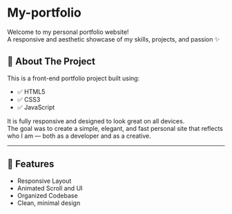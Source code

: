 # My-portfolio
Welcome to my personal portfolio website!  
A responsive and aesthetic showcase of my skills, projects, and passion ✨


## 🧾 About The Project
This is a front-end portfolio project built using:

- ✅ HTML5  
- ✅ CSS3  
- ✅ JavaScript  

It is fully responsive and designed to look great on all devices.  
The goal was to create a simple, elegant, and fast personal site that reflects who I am — both as a developer and as a creative.

---

## 🎯 Features

- Responsive Layout
- Animated Scroll and UI
- Organized Codebase
- Clean, minimal design



